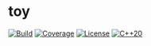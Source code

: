 # toy

[![Build](https://img.shields.io/github/actions/workflow/status/FerociousMagikarp/toy/build.yml?label=CI&logo=github)](https://github.com/FerociousMagikarp/toy/actions/workflows/build.yml)
[![Coverage](https://codecov.io/gh/FerociousMagikarp/toy/branch/main/graph/badge.svg?flag=doctest_linux_coverage)](https://app.codecov.io/gh/FerociousMagikarp/toy/flags)
[![License](https://img.shields.io/badge/license-MIT-blue)](https://opensource.org/licenses/MIT)
[![C++20](https://img.shields.io/badge/C++-20-blue?logo=c%2B%2B)](https://shields.io/)
